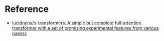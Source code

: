 # Reference

- [lucidrains/x-transformers: A simple but complete full-attention transformer with a set of promising experimental features from various papers](https://github.com/lucidrains/x-transformers)

